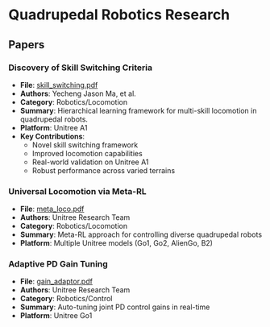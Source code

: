 # Quadrupedal Robotics Research

## Papers

### Discovery of Skill Switching Criteria
- **File**: [skill_switching.pdf](skill_switching.pdf)
- **Authors**: Yecheng Jason Ma, et al.
- **Category**: Robotics/Locomotion
- **Summary**: Hierarchical learning framework for multi-skill locomotion in quadrupedal robots.
- **Platform**: Unitree A1
- **Key Contributions**:
  - Novel skill switching framework
  - Improved locomotion capabilities
  - Real-world validation on Unitree A1
  - Robust performance across varied terrains

### Universal Locomotion via Meta-RL
- **File**: [meta_loco.pdf](meta_loco.pdf)
- **Authors**: Unitree Research Team
- **Category**: Robotics/Locomotion
- **Summary**: Meta-RL approach for controlling diverse quadrupedal robots
- **Platform**: Multiple Unitree models (Go1, Go2, AlienGo, B2)

### Adaptive PD Gain Tuning
- **File**: [gain_adaptor.pdf](gain_adaptor.pdf)
- **Authors**: Unitree Research Team
- **Category**: Robotics/Control
- **Summary**: Auto-tuning joint PD control gains in real-time
- **Platform**: Unitree Go1
